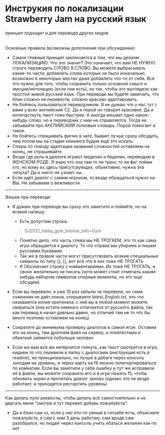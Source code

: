 # Инструкия по локализации Strawberry Jam на русский язык
###### принцип подходит и для перевода других модов

Основные правила (возможны дополнения при обсуждении):
* Самое главный принцип заключается в том, что мы делаем ЛОКАЛИЗАЦИЮ. Что это значит? Это означает, что вам НЕ НУЖНО строго переводить СЛОВО В СЛОВО. Вы можете выбрасывать какие-то части, добавлять слова которых не было изначально, возможно в некоторых местах даже добавлять что-то от себя. Всё это нужно для того, чтобы сохранить только основной смысл и эмоции/интонацию (если они есть), но так, чтобы это выглядело как простой живой русский язык. При переводе вы будете замечать, что блин сложно не перевести, сложно красиво адаптировать.
* Не бойтесь пользоваться переводчиком. Я не думаю что у нас тут с вами у всех английский С2. Да и порой он говорит красивее. Да и копипастнуть текст тоже быстрее. А иногда мешает одно какое-нибудь слово, но и переводчик с ним не справляется. Тогда не забывайте про АНГЛИЙСКИЙ толковый словарь. Порой помогает и такое.
* Не бойтесь спрашивать фигню в чате, бывает лучше сразу обсудить, чем потом мы на стадии клининга будем ещё это искать.
* Споры по поводу адаптации названия сложностей оставляем на конец, не спрашивайте.
* Везде где роль в диалоге играют меделин и беделин, переводим в ЖЕНСКОМ РОДЕ. Я знаю что она там то ли транс то ли фиг пойми кто, но кому из здесь присутсвующих, объективно, нужна эта чепуха? Да и никто не узнает хы.
* Если идёт диалог с самим игроком, то везде обращаться нужно на ВЫ. Не забываем о вежливости.
***
Фишки при переводе:
* Я думаю при переводе вы сразу это заметите и поймёте, но на всякий напишу:
    * Есть допустим строка:
    > SJ2021_lobby_gym_tutorial_info=Gym
    
    * Понятно дело, что часть слева мы НЕ ТРОГАЕМ, это то как сама игра обращается к диалогу. То что справа мы убираем и пишем русскими букавами.
    * Так же в правой части могут присутсвовать всякие специальные символы по типу \{\}, \[\], вот всё что в них тоже НЕ ТРОГАТЬ
    * \# Обозначает строку с комментариями. Их тоже НЕ ТРОГАТЬ, и своих желательно не писать (хотя может стоит отмечать каким-нибудь набором символов спорные моменты, но это еще обсудим)
* Если вы перевели, и уже 10 раз забыли че перевели, но семя сомнения не даёт покоя, открываете latest_English.txt, это что называется копия оригинала, с ней вы в любой момент можете свериться (она кстати немного отличается от русского файла, так как перевод я начал давльно давно, но отличий там не то что бы много поэтому оставляем на конец)
* Сократите до минимума проверку диалогов в самой игре. Оставим это на конец, там дропнем файл на сервер, и плейтестами и обкаткой займется побольше человек 
* Если же вам всё же нетерпится глянуть, как текст смотрится в игре, кидаем то что перевели в папку с диалогами (инструкция есть в readme), не принципиально, но лучше в дебаге через консоль заходим на уровень, и через карту на f6 можно телепортироваться по комнатам. Если вы заметили у себя ошибку и тут же исправили её в файле, вы можете сохранить его и в игре нажать f5, чтобы обновить экран и прочитать диалог заново (однако это не везде работает, и приходится рестартить уровень)
***
Как делать пулл реквесты, чтобы делать всё самостоятельно и не дергать меня "смотри я тут перевел добавь пожалуйста":
* Да я блин сам хз, если у нас кто-то умный в гитхабе есть, объясните пожалуйста, я сам с ним 3 день работаю, сам вроде сам разобрался, но людей через консоль учить ебаться желания как-то нет